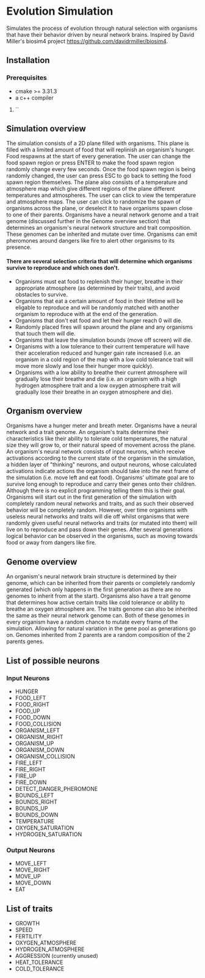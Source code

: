 # Evolution Simulation
Simulates the process of evolution through natural selection with organisms that have their behavior driven by neural network brains. Inspired by David Miller's biosim4 project https://github.com/davidrmiller/biosim4.

## Installation
 ### Prerequisites
 - cmake >= 3.31.3
 - a c++ compiler

1. ``

## Simulation overview
The simulation consists of a 2D plane filled with organisms. 
This plane is filled with a limited amount of food that will replinish an organism's hunger. 
Food respawns at the start of every generation.
The user can change the food spawn region or press ENTER to make the food spawn region randomly change every few seconds. Once the food spawn region is being randomly changed, the user can press ESC to go back to setting the food spawn region themselves.
The plane also consists of a temperature and atmosphere map which give different regions of the plane different temperatures and atmospheres.
The user can click to view the temperature and atmosphere maps.
The user can click to randomize the spawn of organisms across the plane, or deselect it to have organisms spawn close to one of their parents.
Organisms have a neural network genome and a trait genome (discussed further in the Genome overview section) that determines an organism's neural network structure and trait composition.
These genomes can be inherited and mutate over time.
Organisms can emit pheromones around dangers like fire to alert other organisms to its presence.
#### There are several selection criteria that will determine which organisms survive to reproduce and which ones don't.
- Organisms must eat food to replenish their hunger, breathe in their appropriate atmosphere (as determined by their traits), and avoid obstacles to survive.
- Organisms that eat a certain amount of food in their lifetime will be eligable to reproduce and will be randomly matched with another organism to reproduce with at the end of the generation.
- Organisms that don't eat food and let their hunger reach 0 will die. 
- Randomly placed fires will spawn around the plane and any organisms that touch them will die.
- Organisms that leave the simulation bounds (move off screen) will die.
- Organisms with a low tolerance to their current temperature will have their acceleration reduced and hunger gain rate increased (i.e. an organism in a cold region of the map with a low cold tolerance trait will move more slowly and lose their hunger more quickly).
- Organisms with a low ability to breathe their current atmosphere will gradually lose their breathe and die (i.e. an organism with a high hydrogen atmosphere trait and a low oxygen atmosphere trait will gradually lose their breathe in an oxygen atmosphere and die).

## Organism overview
Organisms have a hunger meter and breath meter.
Organisms have a neural network and a trait genome.
An organism's traits determine their characteristics like their ability to tolerate cold temperatures, the natural size they will grow to, or their natural speed of movement across the plane.
An organism's neural network consists of input neurons, which receive activations according to the current state of the organism in the simulation, a hidden layer of "thinking" neurons, and output neurons, whose calculated activations indicate actions the organism should take into the next frame of the simulation (i.e. move left and eat food).
Organisms' ultimate goal are to survive long enough to reproduce and carry their genes onto their children. Although there is no explicit programming telling them this is their goal. 
Organisms will start out in the first generation of the simulation with completely random neural networks and traits, and as such their observed behavior will be completely random. However, over time organisms with useless neural networks and traits will die off whilst organisms that were randomly given useful neural networks and traits (or mutated into them) will live on to reproduce and pass down their genes.
After several generations logical behavior can be observed in the organisms, such as moving towards food or away from dangers like fire.

## Genome overview
An organism's neural network brain structure is determined by their genome, which can be inherited from their parents or completely randomly generated (which only happens in the first generation as there are no genomes to inherit from at the start).
Organisms also have a trait genome that determines how active certain traits like cold tolerance or ability to breathe an oxygen atmosphere are. The traits genome can also be inherited the same as their neural network genome can.
Both of these genomes in every organism have a random chance to mutate every frame of the simulation. Allowing for natural variation in the gene pool as generations go on.
Genomes inherited from 2 parents are a random composition of the 2 parents genes.

## List of possible neurons
### Input Neurons
- HUNGER
- FOOD_LEFT
- FOOD_RIGHT
- FOOD_UP
- FOOD_DOWN
- FOOD_COLLISION
- ORGANISM_LEFT
- ORGANISM_RIGHT
- ORGANISM_UP
- ORGANISM_DOWN
- ORGANISM_COLLISION
- FIRE_LEFT
- FIRE_RIGHT
- FIRE_UP
- FIRE_DOWN
- DETECT_DANGER_PHEROMONE
- BOUNDS_LEFT
- BOUNDS_RIGHT
- BOUNDS_UP
- BOUNDS_DOWN
- TEMPERATURE
- OXYGEN_SATURATION
- HYDROGEN_SATURATION

### Output Neurons
- MOVE_LEFT
- MOVE_RIGHT
- MOVE_UP
- MOVE_DOWN
- EAT

## List of traits
- GROWTH
- SPEED
- FERTILITY
- OXYGEN_ATMOSPHERE
- HYDROGEN_ATMOSPHERE
- AGGRESSION (currently unused)
- HEAT_TOLERANCE
- COLD_TOLERANCE
